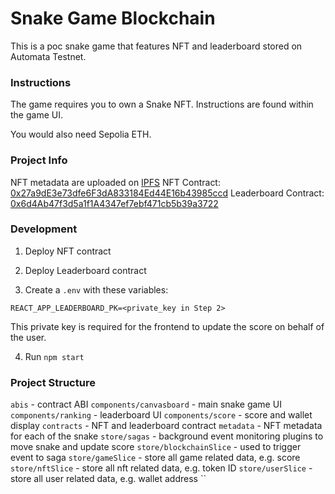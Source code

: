 # Snake Game Blockchain

This is a poc snake game that features NFT and leaderboard stored on Automata Testnet.

### Instructions

The game requires you to own a Snake NFT. Instructions are found within the game UI.

You would also need Sepolia ETH.

### Project Info

NFT metadata are uploaded on [IPFS](https://lavender-eligible-mosquito-391.mypinata.cloud/ipfs/QmdE4FfLUhXsZd6yUh7HyEDFNQbkzjpY5MgAC7PYTFfvm3/)
NFT Contract: [0x27a9dE3e73dfe6F3dA833184Ed44E16b43985ccd](https://explorer.ata.network/address/0x27a9dE3e73dfe6F3dA833184Ed44E16b43985ccd)
Leaderboard Contract: [0x6d4Ab47f3d5a1f1A4347ef7ebf471cb5b39a3722](https://explorer.ata.network/address/0x6d4Ab47f3d5a1f1A4347ef7ebf471cb5b39a3722)

### Development

1. Deploy NFT contract
2. Deploy Leaderboard contract

3. Create a `.env` with these variables:

```
REACT_APP_LEADERBOARD_PK=<private_key in Step 2>
```

This private key is required for the frontend to update the score on behalf of the user.

4. Run `npm start`

### Project Structure

`abis` - contract ABI
`components/canvasboard` - main snake game UI
`components/ranking` - leaderboard UI
`components/score` - score and wallet display
`contracts` - NFT and leaderboard contract
`metadata` - NFT metadata for each of the snake
`store/sagas` - background event monitoring plugins to move snake and update score
`store/blockchainSlice` - used to trigger event to saga
`store/gameSlice` - store all game related data, e.g. score
`store/nftSlice` - store all nft related data, e.g. token ID
`store/userSlice` - store all user related data, e.g. wallet address
``
